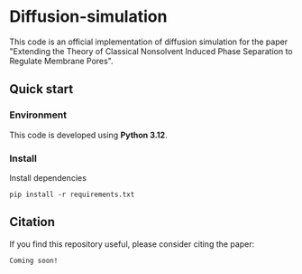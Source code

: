 # Diffusion-simulation

This code is an official implementation of diffusion simulation for the paper "Extending the Theory of Classical Nonsolvent Induced Phase Separation to Regulate Membrane Pores".

## Quick start

### Environment

This code is developed using **Python 3.12**.

### Install

Install dependencies

```shell
pip install -r requirements.txt
```

## Citation
If you find this repository useful, please consider citing the paper:

```
Coming soon!
```

